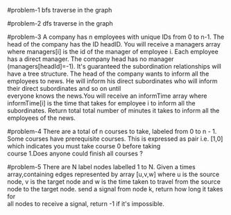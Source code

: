 #problem-1 
   bfs traverse in the graph

#problem-2 
   dfs traverse in the graph

#problem-3
  A company has n employees with unique IDs from 0 to n-1.
  The head of the company has the ID headID. 
  You will receive a managers array where managers[i] is 
  the id of the manager of employee i. Each employee has a 
  direct manager. The company head has no manager (managers[headId]=-1).
  It's guaranteed the subordination relationships will have 
  a tree structure. The head of the company wants to inform 
  all the employees to news. He will inform his direct subordinates 
  who will inform their direct subordinates and so on until  
  everyone knows the news.You will receive an informTime array 
  where informTime[i] is the time that takes for employee i to
  inform all the subordinates. Return total total number of minutes 
  it takes to inform all the employees of the news.

#problem-4
  There are a total of n courses to take, labeled from 0 to n - 1. 
  Some courses have prerequisite courses. This is expressed as pair 
  i.e. [1,0] which indicates you must take course 0 before taking  
  course 1.Does anyone could finish all courses ?

#problem-5
  There are N label nodes labelled 1 to N.
  Given a times array,containing edges represented by array 
  [u,v,w] where u is the source node, v is the target node 
  and w is the time taken to travel from the source node to 
  the target node.
  send a signal from node k, return how long it takes for  
  all nodes to receive a signal, return -1 if it's impossible. 


